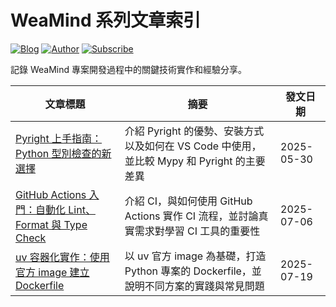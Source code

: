 # WeaMind 系列文章索引

[![Blog](https://img.shields.io/badge/Blog-Code%20and%20Me-forestgreen)](https://blog.kyomind.tw) 
[![Author](https://img.shields.io/badge/Author-Kyo%20Huang-blue)](https://blog.kyomind.tw/about) 
[![Subscribe](https://img.shields.io/badge/Subscribe-%20Email-forestgreen?style=flat&logo=gmail)](https://blog.kyomind.tw/subscribe/)

記錄 WeaMind 專案開發過程中的關鍵技術實作和經驗分享。

| 文章標題                                                                                          | 摘要                                                                                      | 發文日期   |
| ------------------------------------------------------------------------------------------------- | ----------------------------------------------------------------------------------------- | ---------- |
| [Pyright 上手指南：Python 型別檢查的新選擇](https://blog.kyomind.tw/pyright/)                     | 介紹 Pyright 的優勢、安裝方式以及如何在 VS Code 中使用，並比較 Mypy 和 Pyright 的主要差異 | 2025-05-30 |
| [GitHub Actions 入門：自動化 Lint、Format 與 Type Check](https://blog.kyomind.tw/github-actions/) | 介紹 CI，與如何使用 GitHub Actions 實作 CI 流程，並討論真實需求對學習 CI 工具的重要性     | 2025-07-06 |
| [uv 容器化實作：使用官方 image 建立 Dockerfile](https://blog.kyomind.tw/uv-dockerfile/)           | 以 uv 官方 image 為基礎，打造 Python 專案的 Dockerfile，並說明不同方案的實踐與常見問題    | 2025-07-19 |
